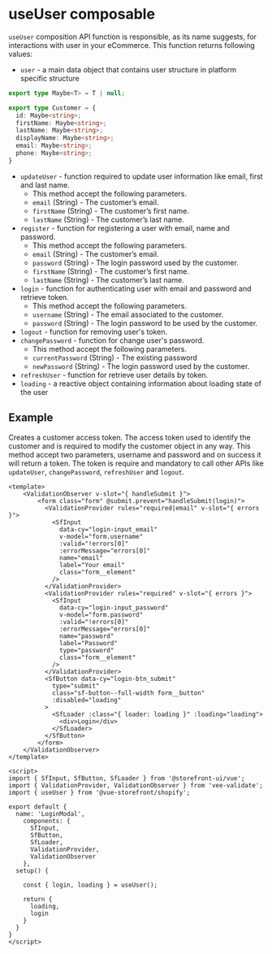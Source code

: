 # useUser composable

`useUser` composition API function is responsible, as its name suggests, for interactions with user in your eCommerce. This function returns following values:

- `user` - a main data object that contains user structure in platform specific structure
```typescript
export type Maybe<T> = T | null;

export type Customer = {
  id: Maybe<string>;
  firstName: Maybe<string>;
  lastName: Maybe<string>;
  displayName: Maybe<string>;
  email: Maybe<string>;
  phone: Maybe<string>;
}
```
- `updateUser` - function required to update user information like email, first and last name.
    - This method accept the following parameters.
    - `email` (String) - The customer’s email.
    - `firstName` (String) - The customer’s first name.
    - `lastName`  (String) - The customer’s last name.
- `register` - function for registering a user with email, name and password.
    - This method accept the following parameters.
    - `email` (String) - The customer’s email.
    - `password` (String) - The login password used by the customer.
    - `firstName` (String) - The customer’s first name.
    - `lastName`  (String) - The customer’s last name.
- `login` - function for authenticating user with email and password and retrieve token.
    - This method accept the following parameters.
    - `username` (String) - The email associated to the customer.
    - `password` (String) - The login password to be used by the customer.
- `logout` - function for removing user's token.
- `changePassword` - function for change user's password.
    - This method accept the following parameters.
    - `currentPassword` (String) - The existing password
    - `newPassword` (String) - The login password used by the customer.
- `refreshUser` - function for retrieve user details by token.
- `loading` - a reactive object containing information about loading state of the user

## Example
Creates a customer access token. The access token used to identify the customer and is required to modify the customer object in any way.
This method accept two parameters, username and password and on success it will return a token. The token is require and mandatory to call other APIs like `updateUser`, `changePassword`, `refreshUser` and `logout`.

```vue
<template>
    <ValidationObserver v-slot="{ handleSubmit }">
        <form class="form" @submit.prevent="handleSubmit(login)">
          <ValidationProvider rules="required|email" v-slot="{ errors }">
            <SfInput
              data-cy="login-input_email"
              v-model="form.username"
              :valid="!errors[0]"
              :errorMessage="errors[0]"
              name="email"
              label="Your email"
              class="form__element"
            />
          </ValidationProvider>
          <ValidationProvider rules="required" v-slot="{ errors }">
            <SfInput
              data-cy="login-input_password"
              v-model="form.password"
              :valid="!errors[0]"
              :errorMessage="errors[0]"
              name="password"
              label="Password"
              type="password"
              class="form__element"
            />
          </ValidationProvider>
          <SfButton data-cy="login-btn_submit"
            type="submit"
            class="sf-button--full-width form__button"
            :disabled="loading"
          >
            <SfLoader :class="{ loader: loading }" :loading="loading">
              <div>Login</div>
            </SfLoader>
          </SfButton>
        </form>
    </ValidationObserver>
</template>

<script>
import { SfInput, SfButton, SfLoader } from '@storefront-ui/vue';
import { ValidationProvider, ValidationObserver } from 'vee-validate';
import { useUser } from '@vue-storefront/shopify';

export default {
  name: 'LoginModal',
    components: {
      SfInput,
      SfButton,
      SfLoader,
      ValidationProvider,
      ValidationObserver
    },
  setup() {

    const { login, loading } = useUser();
  
    return {
      loading,
      login
    }
  }
}
</script>
```
